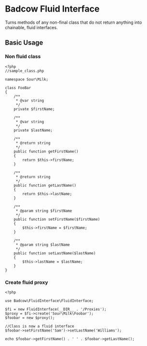 Badcow Fluid Interface
======================

Turns methods of any non-final class that do not return anything into chainable, fluid interfaces.

## Basic Usage

### Non fluid class

    <?php
    //sample_class.php

    namespace Sour\Milk;

    class FooBar
    {
        /**
         * @var string
         */
        private $firstName;

        /**
         * @var string
         */
        private $lastName;

        /**
         * @return string
         */
        public function getFirstName()
        {
            return $this->firstName;
        }

        /**
         * @return string
         */
        public function getLastName()
        {
            return $this->lastName;
        }

        /**
         * @param string $firstName
         */
        public function setFirstName($firstName)
        {
            $this->firstName = $firstName;
        }

        /**
         * @param string $lastName
         */
        public function setLastName($lastName)
        {
            $this->lastName = $lastName;
        }
    }

### Create fluid proxy

    <?php

    use Badcow\FluidInterface\FluidInterface;

    $fi = new FluidInterface(__DIR__ . '/Proxies');
    $proxy = $fi->create('Sour\Milk\Foobar');
    $foobar = new $proxy();

    //Class is now a fluid interface
    $foobar->setFirstName('Sam')->setLastName('Williams');

    echo $foobar->getFirstName() . ' ' . $foobar->getLastName();